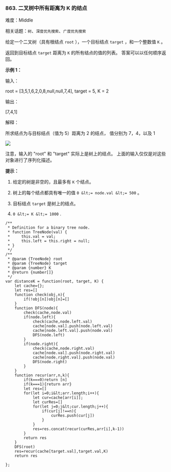 ### 863. 二叉树中所有距离为 K 的结点

难度：Middle

相关话题：`树`、`深度优先搜索`、`广度优先搜索`

给定一个二叉树（具有根结点 `root` ），一个目标结点 `target` ，和一个整数值  `K`  。



返回到目标结点  `target`  距离为  `K`  的所有结点的值的列表。 答案可以以任何顺序返回。













 **示例 1：** 



输入：

root = [3,5,1,6,2,0,8,null,null,7,4], target = 5, K = 2

输出：

[7,4,1]

解释：


所求结点为与目标结点（值为 5）距离为 2 的结点，
值分别为 7，4，以及 1

![](https://s3-lc-upload.s3.amazonaws.com/uploads/2018/06/28/sketch0.png)


注意，输入的 "root" 和 "target" 实际上是树上的结点。
上面的输入仅仅是对这些对象进行了序列化描述。






 **提示：** 





1. 给定的树是非空的，且最多有 `K` 个结点。

2. 树上的每个结点都具有唯一的值 `0 &lt;= node.val &lt;= 500` 。

3. 目标结点 `target` 是树上的结点。

4.  `0 &lt;= K &lt;= 1000` .






```
/**
 * Definition for a binary tree node.
 * function TreeNode(val) {
 *     this.val = val;
 *     this.left = this.right = null;
 * }
 */
/**
 * @param {TreeNode} root
 * @param {TreeNode} target
 * @param {number} K
 * @return {number[]}
 */
var distanceK = function(root, target, K) {
    let cache={};
    let res=[]
    function check(obj,n){
        if(!obj[n])obj[n]=[]
    }
    function DFS(node){
        check(cache,node.val)
        if(node.left){
            check(cache,node.left.val)
            cache[node.val].push(node.left.val)
            cache[node.left.val].push(node.val)
            DFS(node.left)
        }
        if(node.right){
            check(cache,node.right.val)
            cache[node.val].push(node.right.val)
            cache[node.right.val].push(node.val)
            DFS(node.right)
        }
    }
    function recur(arr,n,k){
        if(k===0)return [n]
        if(k===1){return arr}
        let res=[]
        for(let i=0;i&lt;arr.length;i++){
            let cur=cache[arr[i]];
            let curRes=[]
            for(let j=0;j&lt;cur.length;j++){
                if(cur[j]!==n){
                    curRes.push(cur[j])
                }
            }
            res=res.concat(recur(curRes,arr[i],k-1))
        }
        return res
    }
    DFS(root)
    res=recur(cache[target.val],target.val,K)
    return res
   
};



```
